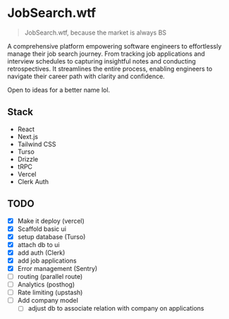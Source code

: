 # JobSearch.wtf

> JobSearch.wtf, because the market is always BS

A comprehensive platform empowering software engineers to effortlessly manage their job search journey. From tracking job applications and interview schedules to capturing insightful notes and conducting retrospectives. It streamlines the entire process, enabling engineers to navigate their career path with clarity and confidence.

Open to ideas for a better name lol.

## Stack

- React
- Next.js
- Tailwind CSS
- Turso
- Drizzle
- tRPC
- Vercel
- Clerk Auth

## TODO
- [x] Make it deploy (vercel)
- [x] Scaffold basic ui
- [x] setup database (Turso)
- [x] attach db to ui
- [x] add auth (Clerk)
- [x] add job applications
- [x] Error management (Sentry)
- [ ] routing (parallel route)
- [ ] Analytics (posthog)
- [ ] Rate limiting (upstash)
- [ ] Add company model
  - [ ] adjust db to associate relation with company on applications